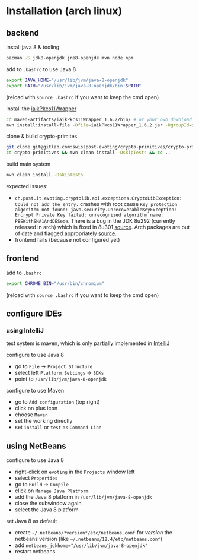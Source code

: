 # Installation (arch linux)

## backend

install java 8 & tooling
```sh
pacman -S jdk8-openjdk jre8-openjdk mvn node npm
```

add to `.bashrc` to use Java 8
```sh
export JAVA_HOME="/usr/lib/jvm/java-8-openjdk"
export PATH="/usr/lib/jvm/java-8-openjdk/bin:$PATH"
```
(reload with `source .bashrc` if you want to keep the cmd open)

install the [iaikPkcs11Wrapper](https://jce.iaik.tugraz.at/products/core-crypto-toolkits/pkcs11-wrapper/)
```sh
cd maven-artifacts/iaikPkcs11Wrapper_1.6.2/bin/ # or your own download location
mvn install:install-file -Dfile=iaikPkcs11Wrapper_1.6.2.jar -DgroupId=iaik -DartifactId=iaikPkcs11Wrapper -Dversion=1.6.2 -Dpackaging=jar 
```

clone & build crypto-primites
```sh
git clone git@gitlab.com:swisspost-evoting/crypto-primitives/crypto-primitives.git
cd crypto-primitives && mvn clean install -DskipTests && cd ..
```

build main system
```sh
mvn clean install -DskipTests
```

expected issues:
- `ch.post.it.evoting.cryptolib.api.exceptions.CryptoLibException: Could not add the entry.` crashes with root cause `Key protection  algorithm not found: java.security.UnrecoverableKeyException: Encrypt Private Key failed: unrecognized algorithm name: PBEWithSHA1AndDESede`. There is a bug in the JDK 8u292 (currently released in arch) which is fixed in 8u301 [source](https://github.com/bcgit/bc-java/issues/941#issuecomment-883767514). Arch packages are out of date and flagged appropriately [source](https://archlinux.org/packages/extra/x86_64/java8-openjdk/).
 - frontend fails (because not configured yet)

## frontend

add to `.bashrc`
```sh
export CHROME_BIN="/usr/bin/chromium"
```
(reload with `source .bashrc` if you want to keep the cmd open)

## configure IDEs

### using IntelliJ

test system is maven, which is only partially implemented in [IntelliJ](https://intellij-support.jetbrains.com/hc/en-us/community/posts/206884445-Run-Single-Test-Case-with-Maven)

configure to use Java 8
- go to `File` -> `Project Structure`
- select left `Platform Settings` -> `SDKs`
- point to `/usr/lib/jvm/java-8-openjdk`

configure to use Maven
- go to `Add configuration` (top right)
- click on plus icon
- choose `Maven`
- set the working directly
- set `install` or `test` as `Command Line`

## using NetBeans

configure to use Java 8
- right-click on `evoting` in the `Projects` window left
- select `Properties`
- go to `Build` -> `Compile`
- click on `Manage Java Platform`
- add the Java 8 platform in `/usr/lib/jvm/java-8-openjdk`
- close the subwindow again
- select the Java 8 platform

set Java 8 as default
- create `~/.netbeans/*version*/etc/netbeans.conf` for *version* the netbeans version (like `~/.netbeans/12.4/etc/netbeans.conf`)
- add `netbeans_jdkhome="/usr/lib/jvm/java-8-openjdk"`
- restart netbeans